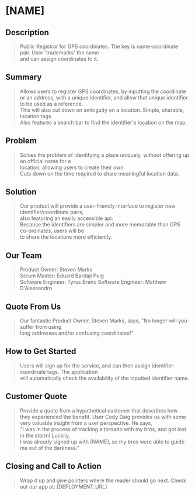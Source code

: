 # [NAME] #

<!-- 
> This material was originally posted [here](http://www.quora.com/What-is-Amazons-approach-to-product-development-and-product-management). It is reproduced here for posterities sake.

There is an approach called "working backwards" that is widely used at Amazon. They work backwards from the customer, rather than starting with an idea for a product and trying to bolt customers onto it. While working backwards can be applied to any specific product decision, using this approach is especially important when developing new products or features.

For new initiatives a product manager typically starts by writing an internal press release announcing the finished product. The target audience for the press release is the new/updated product's customers, which can be retail customers or internal users of a tool or technology. Internal press releases are centered around the customer problem, how current solutions (internal or external) fail, and how the new product will blow away existing solutions.

If the benefits listed don't sound very interesting or exciting to customers, then perhaps they're not (and shouldn't be built). Instead, the product manager should keep iterating on the press release until they've come up with benefits that actually sound like benefits. Iterating on a press release is a lot less expensive than iterating on the product itself (and quicker!).

If the press release is more than a page and a half, it is probably too long. Keep it simple. 3-4 sentences for most paragraphs. Cut out the fat. Don't make it into a spec. You can accompany the press release with a FAQ that answers all of the other business or execution questions so the press release can stay focused on what the customer gets. My rule of thumb is that if the press release is hard to write, then the product is probably going to suck. Keep working at it until the outline for each paragraph flows. 

Oh, and I also like to write press-releases in what I call "Oprah-speak" for mainstream consumer products. Imagine you're sitting on Oprah's couch and have just explained the product to her, and then you listen as she explains it to her audience. That's "Oprah-speak", not "Geek-speak".

Once the project moves into development, the press release can be used as a touchstone; a guiding light. The product team can ask themselves, "Are we building what is in the press release?" If they find they're spending time building things that aren't in the press release (overbuilding), they need to ask themselves why. This keeps product development focused on achieving the customer benefits and not building extraneous stuff that takes longer to build, takes resources to maintain, and doesn't provide real customer benefit (at least not enough to warrant inclusion in the press release).
 -->

## Description ##
  > Public Registrar for GPS coordinates. The key is name-coordinate pair. User 'trademarks' the name  
    and can assign coordinates to it.

## Summary ##
  > Allows users to register GPS coordinates, by inputting the coordinate or an address, 
    with a unique identifier, and allow that unique identifier to be used as a reference.  
    This will also cut down on ambiguity on a location. Simple, sharable, location tags.  
    Also features a search bar to find the identifier's location on the map.

## Problem ##
  > Solves the problem of identifying a place uniquely, without offering up an official name for a  
    location, allowing users to create their own.  
    Cuts down on the time required to share meaningful location data.
  
## Solution ##
  > Our product will provide a user-friendly interface to register new identifier/coordinate pairs,  
    also featuring an easily accessible api.  
    Because the identifiers are simpler and more memorable than GPS co-ordinates, users will be  
    to share the locations more efficiently. 
    
## Our Team ##
  > Product Owner: Steven Marks  
    Scrum Master: Eduard Bardají Puig  
    Software Engineer: Tyrus Brenc
    Software Engineer: Matthew D'Alessandro

## Quote From Us ##
  > Our fantastic Product Owner, Steven Marks, says, "No longer will you suffer from using  
    long addresses and/or confusing coordinates!"

## How to Get Started ##
  > Users will sign up for the service, and can then assign identifier-coordinate tags. The application  
    will automatically check the availability of the inputted identifier name.

## Customer Quote ##
  > Provide a quote from a hypothetical customer that describes how they experienced the benefit.
  > User Cody Daig provides us with some very valuable insight from a user perspective. He says,  
    "I was in the process of tracking a tornado with my bros, and got lost in the storm! Luckily,  
    I was already signed up with [NAME], so my bros were able to guide me out of the darkness."

## Closing and Call to Action ##
  > Wrap it up and give pointers where the reader should go next.
  > Check out our app at: [DEPLOYMENT_URL]
  
